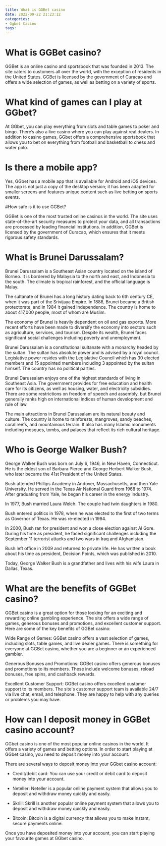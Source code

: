 ```yaml
---
title: What is GGBet casino 
date: 2022-09-22 21:23:12
categories:
- Ggbet Casino
tags:
---
```



#  What is GGBet casino? 

GGBet is an online casino and sportsbook that was founded in 2013. The site caters to customers all over the world, with the exception of residents in the United States. GGBet is licensed by the government of Curacao and offers a wide selection of games, as well as betting on a variety of sports.

# What kind of games can I play at GGbet? 

At GGbet, you can play everything from slots and table games to poker and bingo. There’s also a live casino where you can play against real dealers. In addition to casino games, GGbet offers a comprehensive sportsbook that allows you to bet on everything from football and basketball to chess and water polo.

# Is there a mobile app? 

Yes, GGbet has a mobile app that is available for Android and iOS devices. The app is not just a copy of the desktop version; it has been adapted for smaller screens and features unique content such as live betting on sports events.

#How safe is it to use GGBet? 

GGBet is one of the most trusted online casinos in the world. The site uses state-of-the-art security measures to protect your data, and all transactions are processed by leading financial institutions. In addition, GGBet is licensed by the government of Curacao, which ensures that it meets rigorous safety standards.

#  What is Brunei Darussalam? 

Brunei Darussalam is a Southeast Asian country located on the island of Borneo. It is bordered by Malaysia to the north and east, and Indonesia to the south. The climate is tropical rainforest, and the official language is Malay. 

The sultanate of Brunei has a long history dating back to 6th century CE, when it was part of the Srivijaya Empire. In 1888, Brunei became a British protectorate, and in 1984 it gained independence. The country is home to about 417,000 people, most of whom are Muslim. 

The economy of Brunei is heavily dependent on oil and gas exports. More recent efforts have been made to diversify the economy into sectors such as agriculture, services, and tourism. Despite its wealth, Brunei faces significant social challenges including poverty and unemployment. 

Brunei Darussalam is a constitutional sultanate with a monarchy headed by the sultan. The sultan has absolute power and is advised by a royal council. Legislative power resides with the Legislative Council which has 30 elected members and 15 appointed members including 3 appointed by the sultan himself. The country has no political parties. 

Brunei Darussalam enjoys one of the highest standards of living in Southeast Asia. The government provides for free education and health care for its citizens, as well as housing, water, and electricity subsidies. There are some restrictions on freedom of speech and assembly, but Brunei generally ranks high on international indices of human development and rule of law. 

The main attractions in Brunei Darussalam are its natural beauty and culture. The country is home to rainforests, mangroves, sandy beaches, coral reefs, and mountainous terrain. It also has many Islamic monuments including mosques, tombs, and palaces that reflect its rich cultural heritage.

#  Who is George Walker Bush? 

George Walker Bush was born on July 6, 1946, in New Haven, Connecticut. He is the eldest son of Barbara Pierce and George Herbert Walker Bush, who later became the 41st President of the United States.

Bush attended Phillips Academy in Andover, Massachusetts, and then Yale University. He served in the Texas Air National Guard from 1968 to 1974. After graduating from Yale, he began his career in the energy industry.

In 1977, Bush married Laura Welch. The couple had twin daughters in 1980.

Bush entered politics in 1978, when he was elected to the first of two terms as Governor of Texas. He was re-elected in 1994.

In 2000, Bush ran for president and won a close election against Al Gore. During his time as president, he faced significant challenges including the September 11 terrorist attacks and two wars in Iraq and Afghanistan.

Bush left office in 2009 and returned to private life. He has written a book about his time as president, Decision Points, which was published in 2010.

Today, George Walker Bush is a grandfather and lives with his wife Laura in Dallas, Texas.

#  What are the benefits of GGBet casino? 

GGBet casino is a great option for those looking for an exciting and rewarding online gambling experience. The site offers a wide range of games, generous bonuses and promotions, and excellent customer support. Here are some of the key benefits of GGBet casino:

Wide Range of Games: GGBet casino offers a vast selection of games, including slots, table games, and live dealer games. There is something for everyone at GGBet casino, whether you are a beginner or an experienced gambler.

Generous Bonuses and Promotions: GGBet casino offers generous bonuses and promotions to its members. These include welcome bonuses, reload bonuses, free spins, and cashback rewards.

Excellent Customer Support: GGBet casino offers excellent customer support to its members. The site's customer support team is available 24/7 via live chat, email, and telephone. They are happy to help with any queries or problems you may have.

#  How can I deposit money in GGBet casino account?

GGbet casino is one of the most popular online casinos in the world. It offers a variety of games and betting options. In order to start playing at GGbet casino, you need to deposit money into your account.

There are several ways to deposit money into your GGbet casino account:

* Credit/debit card: You can use your credit or debit card to deposit money into your account.

* Neteller: Neteller is a popular online payment system that allows you to deposit and withdraw money quickly and easily.

* Skrill: Skrill is another popular online payment system that allows you to deposit and withdraw money quickly and easily.

* Bitcoin: Bitcoin is a digital currency that allows you to make instant, secure payments online.

Once you have deposited money into your account, you can start playing your favourite games at GGbet casino.